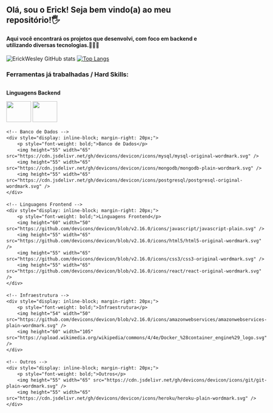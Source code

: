 ## Olá, sou o Erick! Seja bem vindo(a) ao meu repositório!🖐️
#### Aqui você encontrará os projetos que desenvolvi, com foco em backend e utilizando diversas tecnologias.👨🏽‍💻

![ErickWesley GitHub stats](https://github-readme-stats.vercel.app/api?username=ErickWesley&show_icons=true&theme=dracula)
[![Top Langs](https://github-readme-stats.vercel.app/api/top-langs/?username=ErickWesley&layout=compact&theme=dracula)](https://github.com/anuraghazra/github-readme-stats)



### Ferramentas já trabalhadas / Hard Skills:

<div style="display: inline-block;">
    <!-- Linguagens Backend -->
    <div style="display: inline-block; margin-right: 20px;">
        <p style="font-weight: bold;">Linguagens Backend</p>
        <img height="55" width="65" src="https://cdn.jsdelivr.net/gh/devicons/devicon/icons/java/java-original-wordmark.svg" />
        <img height="55" width="65" src="https://cdn.jsdelivr.net/gh/devicons/devicon/icons/spring/spring-original-wordmark.svg" />
    </div>
    
    <!-- Banco de Dados -->
    <div style="display: inline-block; margin-right: 20px;">
        <p style="font-weight: bold;">Banco de Dados</p>
        <img height="55" width="65" src="https://cdn.jsdelivr.net/gh/devicons/devicon/icons/mysql/mysql-original-wordmark.svg" />
        <img height="55" width="65" src="https://cdn.jsdelivr.net/gh/devicons/devicon/icons/mongodb/mongodb-plain-wordmark.svg" />
        <img height="55" width="65" src="https://cdn.jsdelivr.net/gh/devicons/devicon/icons/postgresql/postgresql-original-wordmark.svg" />
    </div>
    
    <!-- Linguagens Frontend -->
    <div style="display: inline-block; margin-right: 20px;">
        <p style="font-weight: bold;">Linguagens Frontend</p>
        <img height="60" width="50" src="https://github.com/devicons/devicon/blob/v2.16.0/icons/javascript/javascript-plain.svg" />
        <img height="55" width="65" src="https://github.com/devicons/devicon/blob/v2.16.0/icons/html5/html5-original-wordmark.svg" />
        <img height="55" width="65" src="https://github.com/devicons/devicon/blob/v2.16.0/icons/css3/css3-original-wordmark.svg" />
        <img height="55" width="65" src="https://github.com/devicons/devicon/blob/v2.16.0/icons/react/react-original-wordmark.svg" />
    </div>
    
    <!-- Infraestrutura -->
    <div style="display: inline-block; margin-right: 20px;">
        <p style="font-weight: bold;">Infraestrutura</p>
        <img height="54" width="50" src="https://github.com/devicons/devicon/blob/v2.16.0/icons/amazonwebservices/amazonwebservices-plain-wordmark.svg" />
        <img height="60" width="105" src="https://upload.wikimedia.org/wikipedia/commons/4/4e/Docker_%28container_engine%29_logo.svg" />
    </div>
    
    <!-- Outros -->
    <div style="display: inline-block; margin-right: 20px;">
        <p style="font-weight: bold;">Outros</p>
        <img height="55" width="65" src="https://cdn.jsdelivr.net/gh/devicons/devicon/icons/git/git-plain-wordmark.svg" />
        <img height="55" width="65" src="https://cdn.jsdelivr.net/gh/devicons/devicon/icons/heroku/heroku-plain-wordmark.svg" />
    </div>
</div>

